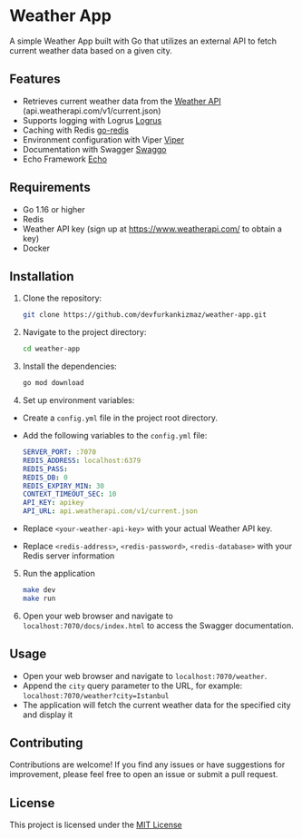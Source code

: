 # Weather App

A simple Weather App built with Go that utilizes an external API to fetch current weather data based on a given city.

## Features

- Retrieves current weather data from the [Weather API](https://www.weatherapi.com/) (api.weatherapi.com/v1/current.json)
- Supports logging with Logrus [Logrus](https://github.com/sirupsen/logrus)
- Caching with Redis [go-redis](https://github.com/redis/go-redis)
- Environment configuration with Viper [Viper](https://github.com/spf13/viper)
- Documentation with Swagger [Swaggo](https://github.com/swaggo/swag)
- Echo Framework [Echo](https://echo.labstack.com/)

## Requirements

- Go 1.16 or higher
- Redis
- Weather API key (sign up at https://www.weatherapi.com/ to obtain a key)
- Docker

## Installation

1. Clone the repository:

   ```bash
   git clone https://github.com/devfurkankizmaz/weather-app.git
   ```

2. Navigate to the project directory:

   ```bash
   cd weather-app
   ```

3. Install the dependencies:

   ```bash
   go mod download
   ```

4. Set up environment variables:

- Create a `config.yml` file in the project root directory.
- Add the following variables to the `config.yml` file:

  ```yml
  SERVER_PORT: :7070
  REDIS_ADDRESS: localhost:6379
  REDIS_PASS:
  REDIS_DB: 0
  REDIS_EXPIRY_MIN: 30
  CONTEXT_TIMEOUT_SEC: 10
  API_KEY: apikey
  API_URL: api.weatherapi.com/v1/current.json
  ```

- Replace `<your-weather-api-key>` with your actual Weather API key.
- Replace `<redis-address>`, `<redis-password>`, `<redis-database>` with your Redis server information

5. Run the application

   ```bash
   make dev
   make run
   ```

6. Open your web browser and navigate to `localhost:7070/docs/index.html` to access the Swagger documentation.

## Usage

- Open your web browser and navigate to `localhost:7070/weather`.
- Append the `city` query parameter to the URL, for example: `localhost:7070/weather?city=Istanbul`
- The application will fetch the current weather data for the specified city and display it

## Contributing

Contributions are welcome! If you find any issues or have suggestions for improvement, please feel free to open an issue or submit a pull request.

## License

This project is licensed under the [MIT License](https://opensource.org/license/mit/)
